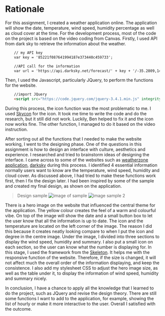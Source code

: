 # Rationale

For this assignment, I created a weather application online. The application will show the date, temperature, wind speed, humidity percentage as well as cloud cover at the time. For the development process, most of the code on the project is based on the video coding from Canvas. Firstly, I used API from dark sky to retrieve the information about the weather. 
```html
    // my API key
    var key = '85221f087641994187e373440c459733';

    //API call for the information
    var url = 'https://api.darksky.net/forecast/' + key + '/-35.2809,149.1300?units=auto&callback=?';
```
Then, I used the Javascript, particularly JQuery, to perform the functions for the website. 
```html
    //import JQuery
    <script src="https://code.jquery.com/jquery-3.4.1.min.js" integrity="sha256-CSXorXvZcTkaix6Yvo6HppcZGetbYMGWSFlBw8HfCJo=" crossorigin="anonymous"></script>
```
During this process, the icon function was the most problematic to me. I used [Skycon](https://darkskyapp.github.io/skycons/) for the icon. It took me time to write the code and do the research, but it still did not work. Luckily, Ben helped to fix it and the icon now works fine. The other function, I managed to do it based on the video instruction.

After sorting out all the functions that I needed to make the website working, I went to the designing phase. One of the questions in this assignment is how to design an interface with culture, aesthetics and experience. I researched and tried to brainstorm ideas of designing the interface. I came across to some of the websites such as [weatherzone application](http://apps.weatherzone.com.au/), [darksky](https://darksky.net/forecast/40.7127,-74.0059/us12/en)
during this process. I identified 4 essential information normally users want to know are the temperature, wind speed, humidity and cloud cover. As discussed above, I had tried to make these functions work first, then I fix the design later. I had been inspired by some of the sample and created my final design, as shown on the application.
>Design sample
![image of sample](https://miro.medium.com/max/1400/1*mCqi1iwRMne6lkR-y5BAXw.gif)
![image sample 2](https://d540vms5r2s2d.cloudfront.net/mad/uploads/mad_blog_5d50e696edd2c1565582998.png)

There is a hero image on the website that influenced the central theme for the application. The yellow colour creates the feel of a warm and colourful vibe. On top of the image will show the date and a small button box to let the user know that all the information is up to date. The icon and the temperature are located on the left corner of the image. The reason I did this because it creates neatly looking compare to when I put the icon and degree in the centre image. Under the image, I divided into three sections to display the wind speed, humidity and summary. I also put a small icon on each section, so the user can know what the number is displaying for.
In this stage, I used the framework from the [Skeleton](http://getskeleton.com/). It helps me with the responsive function of the website. Therefore, if the size is changed,  it will not affect much the overall order of the information displaying, and keep the consistence.
I also add my stylesheet CSS to adjust the hero image size, as well as the table under it, to display the information of wind speed, humidity and summary nicely.

In conclusion, I have a chance to apply all the knowledge that I learned to do the project, such as JQuery and revise the design theory. There are still some functions I want to add to the application, for example, showing the list of hourly or make it more interactive to the user. Overall I satisfied with the outcome.

